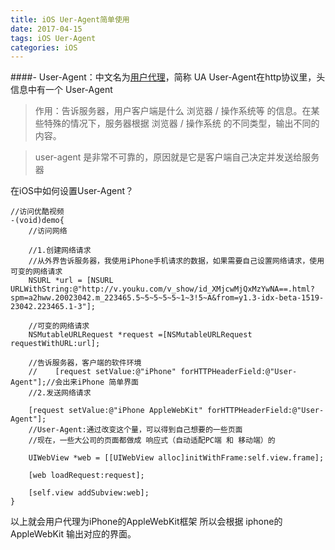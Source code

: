 ```yaml
---
title: iOS Uer-Agent简单使用
date: 2017-04-15
tags: iOS Uer-Agent
categories: iOS
---
```


####- User-Agent：中文名为[用户代理](http://baike.baidu.com/item/%E7%94%A8%E6%88%B7%E4%BB%A3%E7%90%86)，简称 UA
User-Agent在http协议里，头信息中有一个 User-Agent

>作用：告诉服务器，用户客户端是什么 浏览器 / 操作系统等 的信息。在某些特殊的情况下，服务器根据 浏览器 / 操作系统 的不同类型，输出不同的内容。

>user-agent 是非常不可靠的，原因就是它是客户端自己决定并发送给服务器

在iOS中如何设置User-Agent？
```
//访问优酷视频
-(void)demo{
    //访问网络

    //1.创建网络请求
    //从外界告诉服务器，我使用iPhone手机请求的数据，如果需要自己设置网络请求，使用可变的网络请求
    NSURL *url = [NSURL URLWithString:@"http://v.youku.com/v_show/id_XMjcwMjQxMzYwNA==.html?spm=a2hww.20023042.m_223465.5~5~5~5~5~1~3!5~A&from=y1.3-idx-beta-1519-23042.223465.1-3"];

    //可变的网络请求
    NSMutableURLRequest *request =[NSMutableURLRequest requestWithURL:url];

    //告诉服务器，客户端的软件环境
    //    [request setValue:@"iPhone" forHTTPHeaderField:@"User-Agent"];//会出来iPhone 简单界面
    //2.发送网络请求

    [request setValue:@"iPhone AppleWebKit" forHTTPHeaderField:@"User-Agent"];
    //User-Agent:通过改变这个量，可以得到自己想要的一些页面
    //现在，一些大公司的页面都做成 响应式（自动适配PC端 和 移动端）的

    UIWebView *web = [[UIWebView alloc]initWithFrame:self.view.frame];

    [web loadRequest:request];

    [self.view addSubview:web];
}
```
以上就会用户代理为iPhone的AppleWebKit框架
所以会根据 iphone的AppleWebKit 输出对应的界面。
